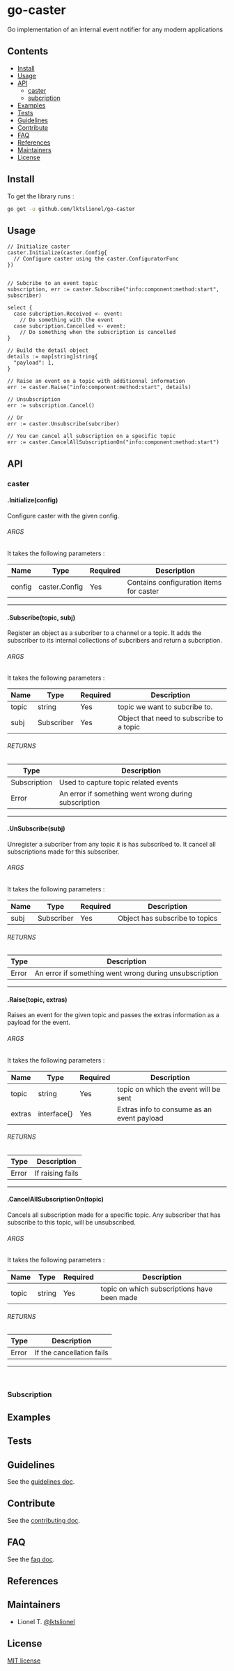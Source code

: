 # go-caster
Go implementation of an internal event notifier for any modern applications

## Contents

* [Install]
* [Usage]
* [API]
  * [caster]
  * [subcription]
* [Examples]
* [Tests]
* [Guidelines]
* [Contribute]
* [FAQ]
* [References]
* [Maintainers]
* [License]

## Install 

To get the library runs : 

```bash
go get -u github.com/lktslionel/go-caster
```


## Usage 

```golang
// Initialize caster
caster.Initialize(caster.Config{
  // Configure caster using the caster.ConfiguratorFunc
})


// Subcribe to an event topic
subscription, err := caster.Subscribe("info:component:method:start", subscriber)

select {
  case subcription.Received <- event:
    // Do something with the event
  case subcription.Cancelled <- event:
    // Do something when the subscription is cancelled 
}

// Build the detail object
details := map[string]string{
  "payload": 1,
}

// Raise an event on a topic with additionnal information
err := caster.Raise("info:component:method:start", details)

// Unsubscription
err := subscription.Cancel()

// Or 
err := caster.Unsubscribe(subcriber)

// You can cancel all subscription on a specific topic
err := caster.CancelAllSubscriptionOn("info:component:method:start")
```

## API 

### caster

#### .Initialize(config)

Configure caster with the given config.

###### ARGS

It takes the following parameters :

Name | Type | Required | Description
---------|----------|---|------
config  | caster.Config | Yes | Contains configuration items for caster

---

#### .Subscribe(topic, subj)

Register an object as a subcriber to a channel or a topic.
It adds the subscriber to its internal collections of subcribers
and return a subcription.

###### ARGS

It takes the following parameters :

Name | Type | Required | Description
---------|----------|---|------
topic | string | Yes | topic we want to subcribe to.
subj  | Subscriber | Yes | Object that need to subscribe to a topic

###### RETURNS

 Type         | Description
--------------|---------
 Subscription | Used to capture topic related events
 Error        | An error if something went wrong during subscription

---

#### .UnSubscribe(subj)

Unregister a subcriber from any topic it is has subscribed to.
It cancel all subscriptions made for this subscriber.

###### ARGS

It takes the following parameters :

Name | Type | Required | Description
---------|----------|---|------
subj  | Subscriber | Yes | Object has subscribe to topics

###### RETURNS

 Type         | Description
--------------|---------
 Error        | An error if something went wrong during unsubscription


---

#### .Raise(topic, extras)

Raises an event for the given topic and passes the extras information as a payload for the event.

###### ARGS

It takes the following parameters :

Name | Type | Required | Description
---------|----------|---|------
topic  | string | Yes | topic on which the event will be sent
extras  | interface{} | Yes | Extras info to consume as an event payload

###### RETURNS

 Type         | Description
--------------|---------
 Error        | If raising fails


---

#### .CancelAllSubscriptionOn(topic)

Cancels all subscription made for a specific topic.
Any subscriber that has subscribe to this topic, will be unsubscribed.

###### ARGS

It takes the following parameters :

Name | Type | Required | Description
---------|----------|---|------
topic  | string | Yes | topic on which subscriptions have been made

###### RETURNS

 Type         | Description
--------------|---------
 Error        | If the cancellation fails

---
<br>

### Subscription


## Examples


## Tests


## Guidelines

See the [guidelines doc].

## Contribute

See the [contributing doc].

## FAQ

See the [faq doc].

## References


## Maintainers

* Lionel T. [@lktslionel](https://twitter.com/lktslionel)

## License
 
[MIT license]


[Install]: #Install
[Usage]: #Usage
[API]: #API
[caster]: #caster
[subcription]: #Subcription
[Examples]: #Examples
[Tests]: #Tests
[Guidelines]: #Guidelines
[Contribute]: #Contribute
[FAQ]: #FAQ
[References]: #References
[Maintainers]: #Maintainers
[License]: #License
[Changelog]: docs/CHANGELOG.md
[contributing doc]: docs/CONTRIBUTE.md
[guidelines doc]: docs/GUIDELINES.md
[faq doc]: docs/FAQ.md
[MIT license]: LICENSE